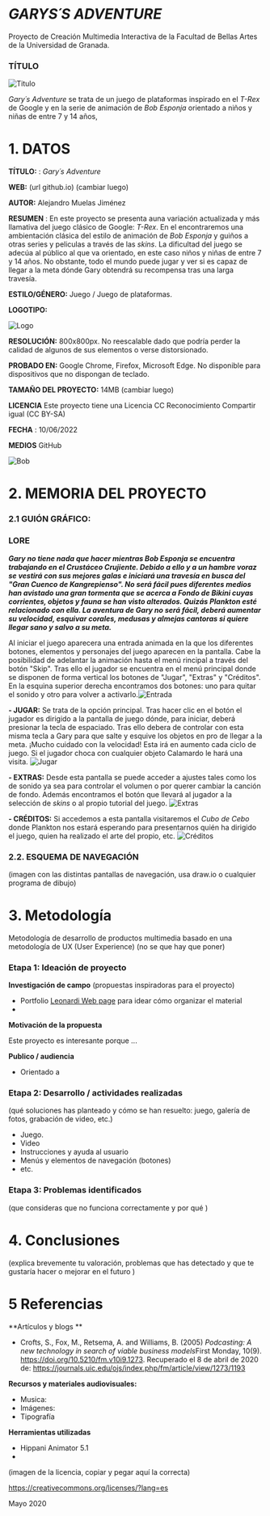 # *GARYS´S ADVENTURE*
Proyecto de Creación Multimedia Interactiva de la Facultad de Bellas Artes de la Universidad de Granada.

###  TÍTULO
![Titulo](https://user-images.githubusercontent.com/106830874/172300408-f7ec4f14-50d4-4b8a-a727-e061c7006186.png)



*Gary´s Adventure* se trata de un juego de plataformas inspirado en el *T-Rex* de Google y en la serie de animación de *Bob Esponja* orientado a niños y niñas de entre 7 y 14 años,


# 1. DATOS

**TÍTULO:** : *Gary´s Adventure*

**WEB:**   (url github.io) (cambiar luego)

**AUTOR:**  Alejandro Muelas Jiménez

**RESUMEN** : En este proyecto se presenta auna variación actualizada y más llamativa del juego clásico de Google: *T-Rex*. En el encontraremos una ambientación clásica del estilo de animación de *Bob Esponja* y guiños a otras series y peliculas a través de las *skins*. La dificultad del juego se adecúa al público al que va orientado, en este caso niños y niñas de entre 7 y 14 años. No obstante, todo el mundo puede jugar y ver si es capaz de llegar a la meta dónde Gary obtendrá su recompensa tras una larga travesía.

**ESTILO/GÉNERO:**  Juego / Juego de plataformas.

**LOGOTIPO:**

![Logo](https://user-images.githubusercontent.com/106830874/172839894-c7b18113-fcd6-4ade-9bf6-9b4acfb8806e.png)

**RESOLUCIÓN:** 800x800px. No reescalable dado que podría perder la calidad de algunos de sus elementos o verse distorsionado.

**PROBADO EN:** Google Chrome, Firefox, Microsoft Edge. No disponible para dispositivos que no dispongan de teclado.

**TAMAÑO DEL PROYECTO:** 14MB  (cambiar luego)

**LICENCIA** Este proyecto tiene una Licencia CC Reconocimiento Compartir igual (CC BY-SA)

**FECHA** : 10/06/2022

**MEDIOS** GitHub

![Bob](https://user-images.githubusercontent.com/106830874/172297353-b4d3e21a-7c9a-43d9-9abe-e9d47727459f.png)


# 2. MEMORIA DEL PROYECTO

### 2.1 GUIÓN GRÁFICO:

### **LORE**

***Gary no tiene nada que hacer mientras Bob Esponja se encuentra trabajando en el Crustáceo Crujiente. Debido a ello y a un hambre voraz se vestirá con sus mejores galas e iniciará una travesía en busca del "Gran Cuenco de Kangrepienso". No será fácil pues diferentes medios han avistado una gran tormenta que se acerca a Fondo de Bikini cuyas corrientes, objetos y fauna se han visto alterados. Quizás Plankton esté relacionado con ella. La aventura de Gary no será fácil, deberá aumentar su velocidad, esquivar corales, medusas y almejas cantoras si quiere llegar sano y salvo a su meta.***

Al iniciar el juego aparecera una entrada animada en la que los diferentes botones, elementos y personajes del juego aparecen en la pantalla. Cabe la posibilidad de adelantar la animación hasta el menú rincipal a través del botón "Skip". Tras ello el jugador se encuentra en el menú principal donde se disponen de forma vertical los botones de  "Jugar", "Extras" y "Créditos". En la esquina superior derecha encontramos dos botones: uno para quitar el sonido y otro para volver a activarlo.![Entrada](https://user-images.githubusercontent.com/106830874/172838852-3ea96c71-688b-4a5c-be02-ca38b68c5ced.PNG)



**- JUGAR:** Se trata de la opción principal. Tras hacer clic en el botón el jugador es dirigido a la pantalla de juego dónde, para iniciar, deberá presionar la tecla de espaciado. Tras ello debera de controlar con esta misma tecla a Gary para que salte y esquive los objetos en pro de llegar a la meta. ¡Mucho cuidado con la velocidad! Esta irá en aumento cada ciclo de juego. Si el jugador choca con cualquier objeto Calamardo le hará una visita.
![Jugar](https://user-images.githubusercontent.com/106830874/172838895-0abfb960-ecde-41de-8062-17ae55e30d42.PNG)


**- EXTRAS:** Desde esta pantalla se puede acceder a ajustes tales como los de sonido ya sea para controlar el volumen o por querer cambiar la canción de fondo. Además encontramos el botón que llevará al jugador a la selección de *skins* o al propio tutorial del juego.
![Extras](https://user-images.githubusercontent.com/106830874/172838929-24d22286-c4fa-493f-9fb4-6284c36e571d.PNG)


**- CRÉDITOS:** Si accedemos a esta pantalla visitaremos el *Cubo de Cebo* donde Plankton nos estará esperando para presentarnos quién ha dirigido el juego, quien ha realizado el arte del propio, etc.
![Créditos](https://user-images.githubusercontent.com/106830874/172838954-32c7fc5a-403c-4b3b-aa3e-837ad9c490b5.PNG)




### 2.2. ESQUEMA DE NAVEGACIÓN



(imagen con las distintas pantallas de navegación, usa draw.io o cualquier programa de dibujo)







# 3. Metodología

Metodología de desarrollo de productos multimedia basado en una metodología de UX (User Experience) (no se que hay que poner)



### Etapa 1: Ideación de proyecto

**Investigación de campo** (propuestas inspiradoras para el proyecto)

- Portfolio [Leonardi Web page](http://www.rleonardi.com/interactive-resume/) para idear cómo organizar el material
- 



**Motivación de la propuesta** 

Este  proyecto es interesante porque ... 



**Publico / audiencia**

- Orientado a 





### Etapa 2: Desarrollo / actividades realizadas

(qué soluciones has planteado y cómo se han resuelto: juego, galería de fotos, grabación de video, etc.)

- Juego. 
- Video 
- Instrucciones y ayuda al usuario 
- Menús y elementos de navegación (botones)
- etc.



### Etapa 3: Problemas identificados

(que consideras que no  funciona correctamente y por qué )



# 4. Conclusiones 

(explica brevemente tu valoración, problemas que has detectado y que te gustaría hacer o mejorar en el futuro )







# 5 Referencias 

**Artículos y blogs ** 

- Crofts, S., Fox, M., Retsema, A. and Williams, B. (2005) *Podcasting: A new technology in search of viable business models*First Monday, 10(9). https://doi.org/10.5210/fm.v10i9.1273. Recuperado el 8 de abril de 2020 de: https://journals.uic.edu/ojs/index.php/fm/article/view/1273/1193

**Recursos y materiales audiovisuales:**

* Musica:  
* Imágenes:  
* Tipografía

**Herramientas utilizadas**

- Hippani Animator 5.1
- 



(imagen de la licencia, copiar y pegar aquí la correcta)

https://creativecommons.org/licenses/?lang=es

Mayo 2020

